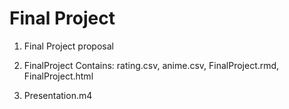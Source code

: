 # Final Project  

1. Final Project proposal  

2. FinalProject Contains: rating.csv, anime.csv, FinalProject.rmd, FinalProject.html  

3. Presentation.m4
